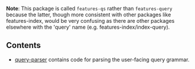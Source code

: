 **Note**: This package is called `features-qs` rather than `features-query` because the latter,
though more consistent with other packages like features-index, would be very confusing
as there are other packages elsewhere with the 'query' name (e.g. features-index/index-query).

## Contents

* [query-parser](query-parser/) contains code for parsing the user-facing query grammar.
